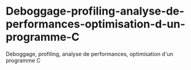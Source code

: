 # Deboggage-profiling-analyse-de-performances-optimisation-d-un-programme-C
Deboggage, profiling, analyse de performances, optimisation d'un programme C
